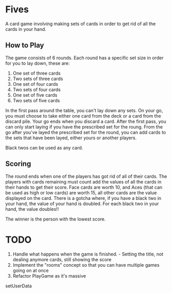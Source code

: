 # Fives

A card game involving making sets of cards in order to get rid of all the cards in your hand.

## How to Play

The game consists of 6 rounds. Each round has a specific set size in order for you to lay down, these are:

1. One set of three cards
2. Two sets of three cards
3. One set of four cards
4. Two sets of four cards
5. One set of five cards
6. Two sets of five cards

In the first pass around the table, you can't lay down any sets. On your go, you must choose to take either one card from the deck or a card from the discard pile. Your go ends when you discard a card. After the first pass, you can only start laying if you have the prescribed set for the roung. From the go after you've layed the prescribed set for the round, you can add cards to the sets that have been layed, either yours or another players.

Black twos can be used as any card.

## Scoring

The round ends when one of the players has got rid of all of their cards. The players with cards remaining must count add the values of all the cards in their hands to get their score. Face cards are worth 10, and Aces (that can be used as high or low cards) are worth 15, all other cards are the value displayed on the card. There is a gotcha where, if you have a black two in your hand, the value of your hand is doubled. For each black two in your hand, the value doubles!!

The winner is the person with the lowest score.

# TODO

1. Handle what happens when the game is finished. - Setting the title, not dealing anymore cards, still showing the score
2. Implement the "rooms" concept so that you can have multiple games going on at once
3. Refactor PlayGame as it's massive

setUserData
